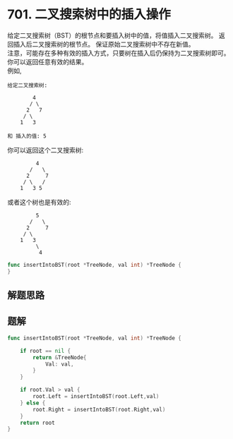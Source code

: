 # 701. 二叉搜索树中的插入操作
给定二叉搜索树（BST）的根节点和要插入树中的值，将值插入二叉搜索树。 返回插入后二叉搜索树的根节点。 保证原始二叉搜索树中不存在新值。  
注意，可能存在多种有效的插入方式，只要树在插入后仍保持为二叉搜索树即可。 你可以返回任意有效的结果。  
例如, 
```
给定二叉搜索树:

        4
       / \
      2   7
     / \
    1   3

和 插入的值: 5
```
你可以返回这个二叉搜索树:
```
         4
       /   \
      2     7
     / \   /
    1   3 5
```
或者这个树也是有效的:
```
         5
       /   \
      2     7
     / \   
    1   3
         \
          4
```

```go
func insertIntoBST(root *TreeNode, val int) *TreeNode {
}
```

## 解题思路

## 题解

```go
func insertIntoBST(root *TreeNode, val int) *TreeNode {

    if root == nil {
        return &TreeNode{
            Val: val,
        }
    }

    if root.Val > val {
        root.Left = insertIntoBST(root.Left,val)
    } else {
        root.Right = insertIntoBST(root.Right,val)
    }
    return root
}
```
